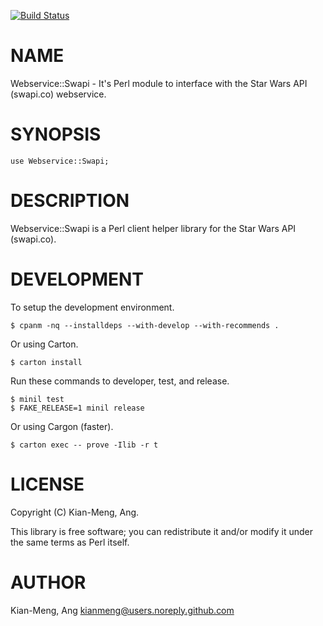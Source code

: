 [![Build Status](https://travis-ci.org/kianmeng/webservice-swapi.svg?branch=master)](https://travis-ci.org/kianmeng/webservice-swapi)
# NAME

Webservice::Swapi - It's Perl module to interface with the Star Wars API (swapi.co) webservice.

# SYNOPSIS

    use Webservice::Swapi;

# DESCRIPTION

Webservice::Swapi is a Perl client helper library for the Star Wars API (swapi.co).

# DEVELOPMENT

To setup the development environment.

    $ cpanm -nq --installdeps --with-develop --with-recommends .

Or using Carton.

    $ carton install

Run these commands to developer, test, and release.

    $ minil test
    $ FAKE_RELEASE=1 minil release

Or using Cargon (faster).

    $ carton exec -- prove -Ilib -r t

# LICENSE

Copyright (C) Kian-Meng, Ang.

This library is free software; you can redistribute it and/or modify
it under the same terms as Perl itself.

# AUTHOR

Kian-Meng, Ang <kianmeng@users.noreply.github.com>
